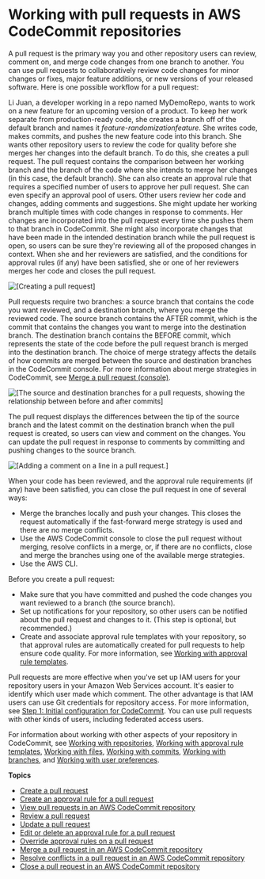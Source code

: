 # Working with pull requests in AWS CodeCommit repositories<a name="pull-requests"></a>

A pull request is the primary way you and other repository users can review, comment on, and merge code changes from one branch to another\. You can use pull requests to collaboratively review code changes for minor changes or fixes, major feature additions, or new versions of your released software\. Here is one possible workflow for a pull request:

Li Juan, a developer working in a repo named MyDemoRepo, wants to work on a new feature for an upcoming version of a product\. To keep her work separate from production\-ready code, she creates a branch off of the default branch and names it *feature\-randomizationfeature*\. She writes code, makes commits, and pushes the new feature code into this branch\. She wants other repository users to review the code for quality before she merges her changes into the default branch\. To do this, she creates a pull request\. The pull request contains the comparison between her working branch and the branch of the code where she intends to merge her changes \(in this case, the default branch\)\. She can also create an approval rule that requires a specified number of users to approve her pull request\. She can even specify an approval pool of users\. Other users review her code and changes, adding comments and suggestions\. She might update her working branch multiple times with code changes in response to comments\. Her changes are incorporated into the pull request every time she pushes them to that branch in CodeCommit\. She might also incorporate changes that have been made in the intended destination branch while the pull request is open, so users can be sure they're reviewing all of the proposed changes in context\. When she and her reviewers are satisfied, and the conditions for approval rules \(if any\) have been satisfied, she or one of her reviewers merges her code and closes the pull request\. 

![\[Creating a pull request\]](http://docs.aws.amazon.com/codecommit/latest/userguide/images/codecommit-pull-request-create.png)

Pull requests require two branches: a source branch that contains the code you want reviewed, and a destination branch, where you merge the reviewed code\. The source branch contains the AFTER commit, which is the commit that contains the changes you want to merge into the destination branch\. The destination branch contains the BEFORE commit, which represents the state of the code before the pull request branch is merged into the destination branch\. The choice of merge strategy affects the details of how commits are merged between the source and destination branches in the CodeCommit console\. For more information about merge strategies in CodeCommit, see [Merge a pull request \(console\)](how-to-merge-pull-request.md#how-to-merge-pull-request-console)\.

![\[The source and destination branches for a pull requests, showing the relationship between before and after commits\]](http://docs.aws.amazon.com/codecommit/latest/userguide/images/codecommit-pull-request-concepts.png)

The pull request displays the differences between the tip of the source branch and the latest commit on the destination branch when the pull request is created, so users can view and comment on the changes\. You can update the pull request in response to comments by committing and pushing changes to the source branch\. 

![\[Adding a comment on a line in a pull request.\]](http://docs.aws.amazon.com/codecommit/latest/userguide/images/codecommit-pull-request-comment.png)

When your code has been reviewed, and the approval rule requirements \(if any\) have been satisfied, you can close the pull request in one of several ways: 
+ Merge the branches locally and push your changes\. This closes the request automatically if the fast\-forward merge strategy is used and there are no merge conflicts\.
+ Use the AWS CodeCommit console to close the pull request without merging, resolve conflicts in a merge, or, if there are no conflicts, close and merge the branches using one of the available merge strategies\.
+ Use the AWS CLI\.

Before you create a pull request:
+ Make sure that you have committed and pushed the code changes you want reviewed to a branch \(the source branch\)\.
+ Set up notifications for your repository, so other users can be notified about the pull request and changes to it\. \(This step is optional, but recommended\.\)
+ Create and associate approval rule templates with your repository, so that approval rules are automatically created for pull requests to help ensure code quality\. For more information, see [Working with approval rule templates](approval-rule-templates.md)\.

Pull requests are more effective when you've set up IAM users for your repository users in your Amazon Web Services account\. It's easier to identify which user made which comment\. The other advantage is that IAM users can use Git credentials for repository access\. For more information, see [Step 1: Initial configuration for CodeCommit](setting-up-gc.md#setting-up-gc-account)\. You can use pull requests with other kinds of users, including federated access users\.

For information about working with other aspects of your repository in CodeCommit, see [Working with repositories](repositories.md), [Working with approval rule templates](approval-rule-templates.md), [Working with files](files.md), [Working with commits](commits.md), [Working with branches](branches.md), and [Working with user preferences](user-preferences.md)\. 

**Topics**
+ [Create a pull request](how-to-create-pull-request.md)
+ [Create an approval rule for a pull request](how-to-create-pull-request-approval-rule.md)
+ [View pull requests in an AWS CodeCommit repository](how-to-view-pull-request.md)
+ [Review a pull request](how-to-review-pull-request.md)
+ [Update a pull request](how-to-update-pull-request.md)
+ [Edit or delete an approval rule for a pull request](how-to-edit-delete-pull-request-approval-rule.md)
+ [Override approval rules on a pull request](how-to-override-approval-rules.md)
+ [Merge a pull request in an AWS CodeCommit repository](how-to-merge-pull-request.md)
+ [Resolve conflicts in a pull request in an AWS CodeCommit repository](how-to-resolve-conflict-pull-request.md)
+ [Close a pull request in an AWS CodeCommit repository](how-to-close-pull-request.md)
